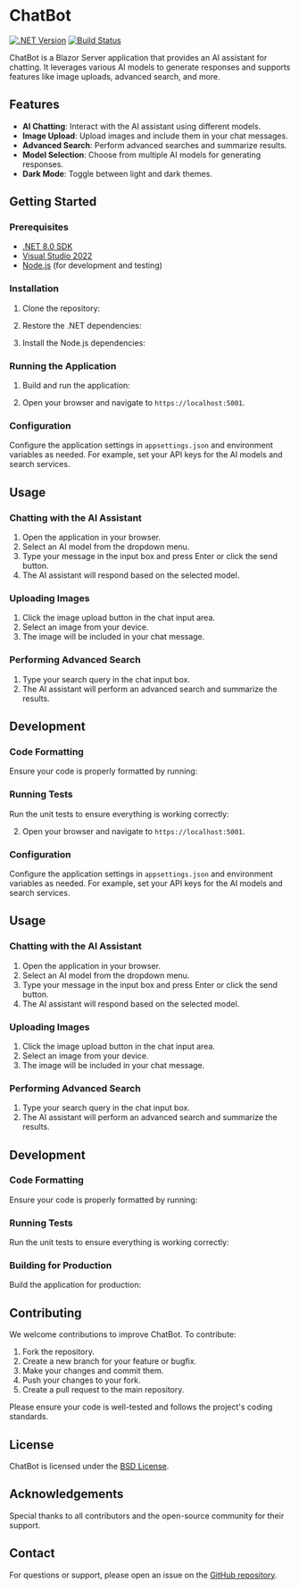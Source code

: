 # ChatBot

[![.NET Version](https://img.shields.io/badge/.NET-8.0-blue)](https://dotnet.microsoft.com/download/dotnet/8.0)
[![Build Status](https://github.com/yourusername/ChatBot/actions/workflows/dotnet.yml/badge.svg)](https://github.com/yourusername/ChatBot/actions)

ChatBot is a Blazor Server application that provides an AI assistant for chatting. It leverages various AI models to generate responses and supports features like image uploads, advanced search, and more.

## Features

- **AI Chatting**: Interact with the AI assistant using different models.
- **Image Upload**: Upload images and include them in your chat messages.
- **Advanced Search**: Perform advanced searches and summarize results.
- **Model Selection**: Choose from multiple AI models for generating responses.
- **Dark Mode**: Toggle between light and dark themes.

## Getting Started

### Prerequisites

- [.NET 8.0 SDK](https://dotnet.microsoft.com/download/dotnet/8.0)
- [Visual Studio 2022](https://visualstudio.microsoft.com/vs/)
- [Node.js](https://nodejs.org/) (for development and testing)

### Installation

1. Clone the repository:
    
2. Restore the .NET dependencies:

3. Install the Node.js dependencies:

### Running the Application

1. Build and run the application:
   
2. Open your browser and navigate to `https://localhost:5001`.

### Configuration

Configure the application settings in `appsettings.json` and environment variables as needed. For example, set your API keys for the AI models and search services.

## Usage

### Chatting with the AI Assistant

1. Open the application in your browser.
2. Select an AI model from the dropdown menu.
3. Type your message in the input box and press Enter or click the send button.
4. The AI assistant will respond based on the selected model.

### Uploading Images

1. Click the image upload button in the chat input area.
2. Select an image from your device.
3. The image will be included in your chat message.

### Performing Advanced Search

1. Type your search query in the chat input box.
2. The AI assistant will perform an advanced search and summarize the results.

## Development

### Code Formatting

Ensure your code is properly formatted by running:

### Running Tests

Run the unit tests to ensure everything is working correctly:

2. Open your browser and navigate to `https://localhost:5001`.

### Configuration

Configure the application settings in `appsettings.json` and environment variables as needed. For example, set your API keys for the AI models and search services.

## Usage

### Chatting with the AI Assistant

1. Open the application in your browser.
2. Select an AI model from the dropdown menu.
3. Type your message in the input box and press Enter or click the send button.
4. The AI assistant will respond based on the selected model.

### Uploading Images

1. Click the image upload button in the chat input area.
2. Select an image from your device.
3. The image will be included in your chat message.

### Performing Advanced Search

1. Type your search query in the chat input box.
2. The AI assistant will perform an advanced search and summarize the results.

## Development

### Code Formatting

Ensure your code is properly formatted by running:

### Running Tests

Run the unit tests to ensure everything is working correctly:

### Building for Production

Build the application for production:

## Contributing

We welcome contributions to improve ChatBot. To contribute:

1. Fork the repository.
2. Create a new branch for your feature or bugfix.
3. Make your changes and commit them.
4. Push your changes to your fork.
5. Create a pull request to the main repository.

Please ensure your code is well-tested and follows the project's coding standards.

## License

ChatBot is licensed under the [BSD License](LICENSE).

## Acknowledgements

Special thanks to all contributors and the open-source community for their support.

## Contact

For questions or support, please open an issue on the [GitHub repository](https://github.com/yourusername/ChatBot/issues).

